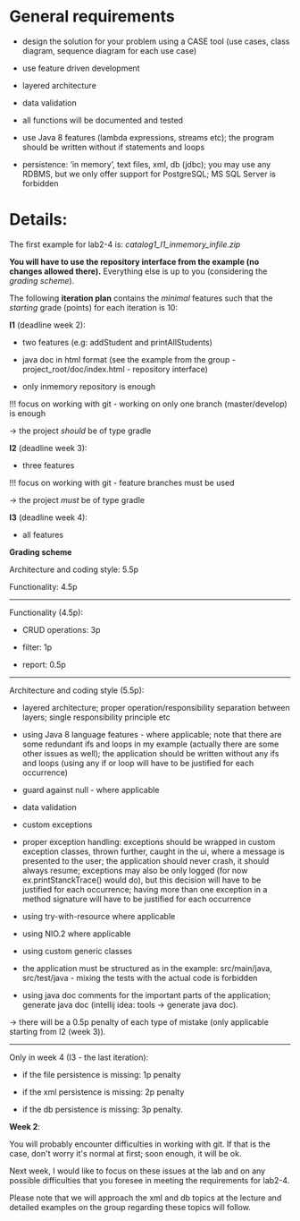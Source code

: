 # General requirements

 - design the solution for your problem using a CASE tool (use cases, class diagram, sequence diagram for each use case)
 - use feature driven development
 - layered architecture
 - data validation
 - all functions will be documented and tested

-   use Java 8 features (lambda expressions, streams etc); the program should be written without if statements and loops
-   persistence: ‘in memory’, text files, xml, db (jdbc); you may use any RDBMS, but we only offer support for PostgreSQL; MS SQL Server is forbidden

# Details:
The first example for lab2-4 is: *catalog1_I1_inmemory_infile.zip*

**You will have to use the repository interface from the example (no changes allowed there).** Everything else is up to you (considering the _grading scheme_).

The following  **iteration plan**  contains the  _minimal_  features such that the  _starting_  grade (points) for each iteration is 10:

**I1**  (deadline week 2):

- two features (e.g: addStudent and printAllStudents)

- java doc in html format (see the example from the group - project_root/doc/index.html - repository interface)

- only inmemory repository is enough

!!! focus on working with git - working on only one branch (master/develop) is enough

→ the project  _should_ be of type gradle

**I2**  (deadline week 3):

- three features

!!! focus on working with git - feature branches must be used

→ the project  _must_ be of type gradle

**I3**  (deadline week 4):

- all features

**Grading scheme**

Architecture and coding style: 5.5p

Functionality: 4.5p

------

Functionality (4.5p):

- CRUD operations: 3p

- filter: 1p

- report: 0.5p

------

Architecture and coding style (5.5p):

- layered architecture; proper operation/responsibility separation between layers; single responsibility principle etc

- using Java 8 language features - where applicable; note that there are some redundant ifs and loops in my example (actually there are some other issues as well); the application should be written without any ifs and loops (using any if or loop will have to be justified for each occurrence)

- guard against null - where applicable

- data validation

- custom exceptions

- proper exception handling: exceptions should be wrapped in custom exception classes, thrown further, caught in the ui, where a message is presented to the user; the application should never crash, it should always resume; exceptions may also be only logged (for now ex.printStanckTrace() would do), but this decision will have to be justified for each occurrence; having more than one exception in a method signature will have to be justified for each occurrence

- using try-with-resource where applicable

- using NIO.2 where applicable

- using custom generic classes

- the application must be structured as in the example: src/main/java, src/test/java - mixing the tests with the actual code is forbidden

- using java doc comments for the important parts of the application; generate java doc (intellij idea: tools -> generate java doc).

-> there will be a 0.5p penalty of each type of mistake (only applicable starting from I2 (week 3)).

--------

Only in week 4 (I3 - the last iteration):

- if the file persistence is missing: 1p penalty

- if the xml persistence is missing: 2p penalty

- if the db persistence is missing: 3p penalty.

**Week 2**:

You will probably encounter difficulties in working with git. If that is the case, don't worry it's normal at first; soon enough, it will be ok.

Next week, I would like to focus on these issues at the lab and on any possible difficulties that you foresee in meeting the requirements for lab2-4.

Please note that we will approach the xml and db topics at the lecture and detailed examples on the group regarding these topics will follow.


 
